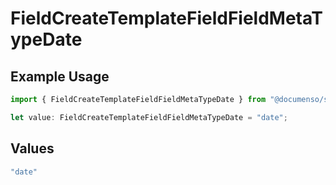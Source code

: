 # FieldCreateTemplateFieldFieldMetaTypeDate

## Example Usage

```typescript
import { FieldCreateTemplateFieldFieldMetaTypeDate } from "@documenso/sdk-typescript/models/operations";

let value: FieldCreateTemplateFieldFieldMetaTypeDate = "date";
```

## Values

```typescript
"date"
```